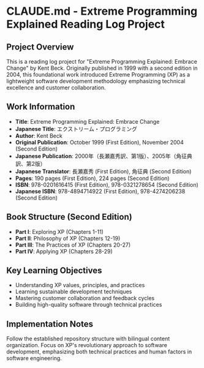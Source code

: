# CLAUDE.md - Extreme Programming Explained Reading Log Project

## Project Overview
This is a reading log project for "Extreme Programming Explained: Embrace Change" by Kent Beck. Originally published in 1999 with a second edition in 2004, this foundational work introduced Extreme Programming (XP) as a lightweight software development methodology emphasizing technical excellence and customer collaboration.

## Work Information
- **Title**: Extreme Programming Explained: Embrace Change
- **Japanese Title**: エクストリーム・プログラミング
- **Author**: Kent Beck
- **Original Publication**: October 1999 (First Edition), November 2004 (Second Edition)
- **Japanese Publication**: 2000年（長瀬嘉秀訳、第1版）、2005年（角征典訳、第2版）
- **Japanese Translator**: 長瀬嘉秀 (First Edition), 角征典 (Second Edition)
- **Pages**: 190 pages (First Edition), 224 pages (Second Edition)
- **ISBN**: 978-0201616415 (First Edition), 978-0321278654 (Second Edition)
- **Japanese ISBN**: 978-4894714922 (First Edition), 978-4274206238 (Second Edition)

## Book Structure (Second Edition)
- **Part I**: Exploring XP (Chapters 1-11)
- **Part II**: Philosophy of XP (Chapters 12-19)  
- **Part III**: The Practices of XP (Chapters 20-27)
- **Part IV**: Applying XP (Chapters 28-29)

## Key Learning Objectives
- Understanding XP values, principles, and practices
- Learning sustainable development techniques
- Mastering customer collaboration and feedback cycles
- Building high-quality software through technical practices

## Implementation Notes
Follow the established repository structure with bilingual content organization. Focus on XP's revolutionary approach to software development, emphasizing both technical practices and human factors in software engineering.